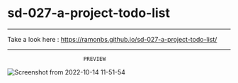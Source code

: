 # sd-027-a-project-todo-list

----------------------------------------------------------------------------

Take a look here : https://ramonbs.github.io/sd-027-a-project-todo-list/
                            
----------------------------------------------------------------------------
                            PREVIEW
![Screenshot from 2022-10-14 11-51-54](https://user-images.githubusercontent.com/70456830/195877184-695536ee-ff3b-46c0-a819-adca408791e0.png)
